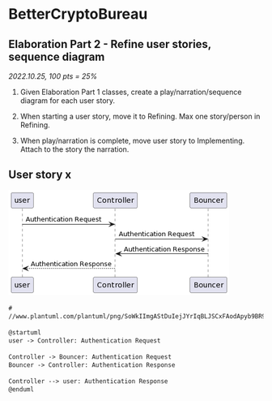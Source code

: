 # BetterCryptoBureau


## Elaboration Part 2 - Refine user stories, sequence diagram

*2022.10.25, 100 pts = 25%*

1. Given Elaboration Part 1 classes, create a play/narration/sequence diagram for each user story.

2. When starting a user story, move it to Refining. Max one story/person in Refining. 

3. When play/narration is complete, move user story to Implementing. Attach to the story the narration.

## User story x

![user story x](./images/user_story_x.png)

```diagram
# //www.plantuml.com/plantuml/png/SoWkIImgAStDuIejJYrIqBLJSCxFAodApyb9BR9IS2mjoKZDAybCJYp9pCzJ24ejB4qjBk7YWgc1w73AByrBngCS8a_OyEA2_BpYL5JJWNfAY_6fTaZDIm4w7m00

@startuml
user -> Controller: Authentication Request

Controller -> Bouncer: Authentication Request
Bouncer -> Controller: Authentication Response

Controller --> user: Authentication Response
@enduml
```


